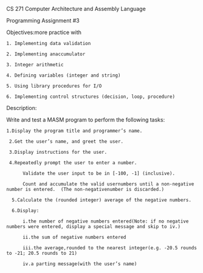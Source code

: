 CS 271 Computer Architecture and Assembly Language

Programming Assignment #3

Objectives:more practice with

    1. Implementing data validation
    
    2. Implementing anaccumulator
    
    3. Integer arithmetic
    
    4. Defining variables (integer and string)
    
    5. Using library procedures for I/O
    
    6. Implementing control structures (decision, loop, procedure)
    
 Description:
 
 Write and test a MASM program to perform the following tasks:
 
    1.Display the program title and programmer’s name.
    
     2.Get the user’s name, and greet the user.
     
     3.Display instructions for the user.
     
     4.Repeatedly prompt the user to enter a number.  
      
          Validate the user input to be in [-100, -1] (inclusive).  
          
          Count and accumulate the valid usernumbers until a non-negative number is entered.  (The non-negativenumber is discarded.)
          
      5.Calculate the (rounded integer) average of the negative numbers.
      
      6.Display:
      
          i.the number of negative numbers entered(Note: if no negative numbers were entered, display a special message and skip to iv.)
          
          ii.the sum of negative numbers entered
          
          iii.the average,rounded to the nearest integer(e.g. -20.5 rounds to -21; 20.5 rounds to 21)
          
          iv.a parting message(with the user’s name)
